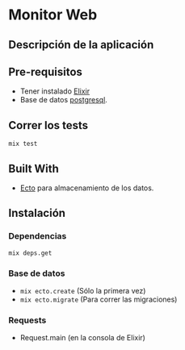 # Monitor Web #

## Descripción de la aplicación

## Pre-requisitos
* Tener instalado [Elixir](https://elixir-lang.org/)
* Base de datos [postgresql](https://www.postgresql.org/).

## Correr los tests
`mix test`

## Built With
* [Ecto](https://hexdocs.pm/ecto/Ecto.html) para almacenamiento de los datos.

## Instalación

### Dependencias
`mix deps.get`

### Base de datos
* `mix ecto.create` (Sólo la primera vez)
* `mix ecto.migrate` (Para correr las migraciones)

### Requests
* Request.main (en la consola de Elixir)
